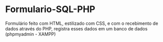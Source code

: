 # Formulario-SQL-PHP
Formulário feito com HTML, estilizado com CSS, e com o recebimento de dados através do PHP, registra esses dados em um banco de dados (phpmyadmin - XAMPP) 
